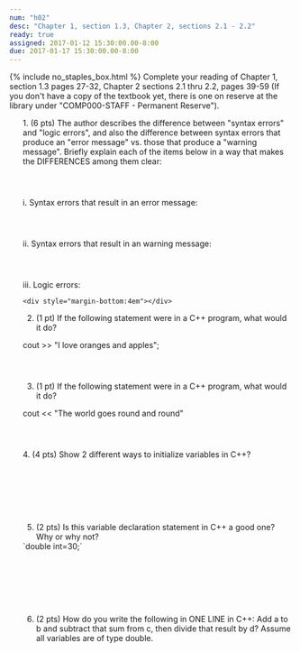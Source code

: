 ```yaml
---
num: "h02"
desc: "Chapter 1, section 1.3, Chapter 2, sections 2.1 - 2.2"
ready: true
assigned: 2017-01-12 15:30:00.00-8:00
due: 2017-01-17 15:30:00.00-8:00
---
```

{% include no_staples_box.html %}
Complete your reading of Chapter 1, section 1.3 pages 27-32, Chapter 2 sections 2.1 thru 2.2, pages 39-59   (If you don't have a copy of the textbook yet, there is one on reserve at the library under "COMP000-STAFF - Permanent Reserve").

<ol markdown="1">
1. (6 pts) The author describes the difference between "syntax errors" and "logic errors", and also the difference between syntax errors that produce an "error message" vs. those that produce a "warning message".  Briefly explain each of the items below in a way that makes the DIFFERENCES among them clear:
    <div style="margin-bottom:4em"></div>

  i. Syntax errors that result in an error message:
    <div style="margin-bottom:4em"></div>
  ii. Syntax errors that result in an warning message:
    <div style="margin-bottom:4em"></div>
  iii. Logic errors:	

    <div style="margin-bottom:4em"></div>

2.	(1 pt) If the following statement were in a C++ program, what would it do?  
    <div style="margin-bottom:0.5em"></div>
cout >> "I love oranges and apples";

  <div style="margin-bottom:4em"></div>

3.	(1 pt) If the following statement were in a C++ program, what would it do?
  <div style="margin-bottom:1em"></div>
cout << "The world goes round and round"
  <div style="margin-bottom:4em"></div>
  
<div class="pagebreak"></div>
<div style="margin-bottom:4em"></div>
4.  (4 pts) Show 2 different ways to initialize variables in C++?
  <div style="margin-bottom:8em"></div>

5.  (2 pts) Is this variable declaration statement in C++ a good one? Why or why not?
<div markdown="1">
`double int=30;`
</div>
  <div style="margin-bottom:8em"></div>

6.  (2 pts) How do you write the following in ONE LINE in C++: Add a to b and subtract that sum from c, then divide that result by d? Assume all variables are of type double.
  <div style="margin-bottom:8em"></div>


</ol>
